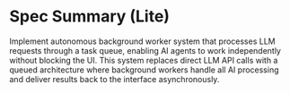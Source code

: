 # Spec Summary (Lite)

Implement autonomous background worker system that processes LLM requests through a task queue, enabling AI agents to work independently without blocking the UI. This system replaces direct LLM API calls with a queued architecture where background workers handle all AI processing and deliver results back to the interface asynchronously.
